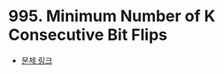 # 995. Minimum Number of K Consecutive Bit Flips

- [문제 링크](https://leetcode.com/problems/minimum-number-of-k-consecutive-bit-flips/)

```java

```
